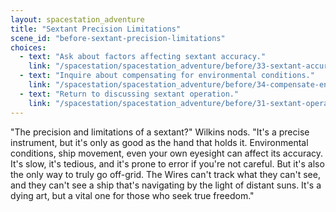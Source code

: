 ```yaml
---
layout: spacestation_adventure
title: "Sextant Precision Limitations"
scene_id: "before-sextant-precision-limitations"
choices:
  - text: "Ask about factors affecting sextant accuracy."
    link: "/spacestation/spacestation_adventure/before/33-sextant-accuracy-factors/"
  - text: "Inquire about compensating for environmental conditions."
    link: "/spacestation/spacestation_adventure/before/34-compensate-environmental-conditions/"
  - text: "Return to discussing sextant operation."
    link: "/spacestation/spacestation_adventure/before/31-sextant-operation/"
---
```


"The precision and limitations of a sextant?" Wilkins nods. "It's a precise instrument, but it's only as good as the hand that holds it. Environmental conditions, ship movement, even your own eyesight can affect its accuracy. It's slow, it's tedious, and it's prone to error if you're not careful. But it's also the only way to truly go off-grid. The Wires can't track what they can't see, and they can't see a ship that's navigating by the light of distant suns. It's a dying art, but a vital one for those who seek true freedom."
